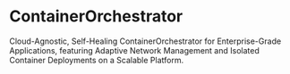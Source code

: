 # ContainerOrchestrator
Cloud-Agnostic, Self-Healing ContainerOrchestrator for Enterprise-Grade Applications, featuring Adaptive Network Management and Isolated Container Deployments on a Scalable Platform.
